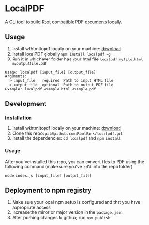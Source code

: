 # LocalPDF

A CLI tool to build [Root](https://root.co.za) compatible PDF documents locally.

## Usage

1. Install wkhtmltopdf locally on your machine: [download](https://wkhtmltopdf.org/downloads.html#stable)
2. Install localPDF globally `npm install localpdf -g`
3. Run it in whichever folder has your html file `localpdf myfile.html myoutputfile.pdf`

```
Usage: localpdf [input_file] [output_file]
Arguments:
  > input_file   required  Path to input HTML file
  > output_file  optional  Path to output PDF file
Example: localpdf example.html example.pdf
```

## Development

### Installation

1. Install wkhtmltopdf locally on your machine: [download](https://wkhtmltopdf.org/downloads.html#stable)
2. Clone this repo: `git@github.com:RootBank/localpdf.git`
3. Install the dependencies: `cd localpdf` and `npm install`

### Usage

After you've installed this repo, you can convert files to PDF using the following command (make sure you've `cd`'d into the repo folder)

`node index.js [input_file] [output_file]`

## Deployment to npm registry

1. Make sure your local npm setup is configured and that you have appropriate access
2. Increase the minor or major version in the `package.json`
3. After pushing changes to github; run `npm publish`
